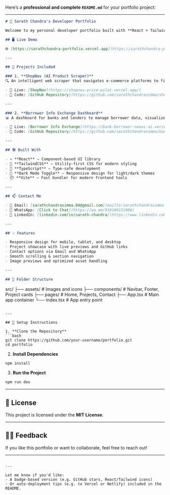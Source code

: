 Here’s a **professional and complete `README.md`** for your portfolio project:

---

```md
# 🚀 Sarath Chandra's Developer Portfolio

Welcome to my personal developer portfolio built with **React + TailwindCSS + TypeScript**! This project showcases some of the web applications I’ve developed, including **AI-powered dashboards**, **web scrapers**, and more.

## 🖥️ Live Demo

🌐 [https://sarathchandra-portfolio.vercel.app](https://sarathchandra-portfolio.vercel.app)

---

## 📸 Projects Included

### 1. **ShopNav (AI Product Scraper)**
🔍 An intelligent web scraper that navigates e-commerce platforms to find and compare products based on user input.

- 🔗 Live: [ShopNav](https://shopnav-price-pilot.vercel.app/)
- 📂 Code: [GitHub Repository](https://github.com/sarathchandrasimma/shopnav-price-pilot.git)

---

### 2. **Borrower Info Exchange Dashboard**
📊 A dashboard for banks and lenders to manage borrower data, visualize loan trends, and assess risk using AI.

- 🔗 Live: [Borrower Info Exchange](https://bank-borrower-nexus-ai.vercel.app/)
- 📂 Code: [GitHub Repository](https://github.com/sarathchandrasimma/bank-borrower-nexus-ai.git)

---

## 🛠️ Built With

- ⚛️ **React** – Component-based UI library
- 🎨 **TailwindCSS** – Utility-first CSS for modern styling
- 🧠 **TypeScript** – Type-safe development
- 🌙 **Dark Mode Toggle** – Responsive design for light/dark themes
- 📦 **Vite** – Fast bundler for modern frontend tools

---

## 📫 Contact Me

- 📧 Email: [sarathchandrasimma.04@gmail.com](mailto:sarathchandrasimma.04@gmail.com)
- 💬 WhatsApp: [Click to Chat](https://wa.me/919100151006)
- 🔗 LinkedIn: [linkedin.com/in/sarath-chandra](https://www.linkedin.com/in/sarath-chandra)

---

## 💡 Features

- Responsive design for mobile, tablet, and desktop
- Project showcase with live previews and GitHub links
- Contact options via Email and WhatsApp
- Smooth scrolling & section navigation
- Image previews and optimized asset handling

---

## 📁 Folder Structure

```

src/
├── assets/                # Images and icons
├── components/            # Navbar, Footer, Project cards
├── pages/                 # Home, Projects, Contact
├── App.tsx                # Main app container
└── index.tsx              # App entry point

````

---

## 🧪 Setup Instructions

1. **Clone the Repository**
```bash
git clone https://github.com/your-username/portfolio.git
cd portfolio
````

2. **Install Dependencies**

```bash
npm install
```

3. **Run the Project**

```bash
npm run dev
```

---

## 📄 License

This project is licensed under the **MIT License**.

---

## 🙋‍♂️ Feedback

If you like this portfolio or want to collaborate, feel free to reach out!

---

```

---

Let me know if you'd like:
- A badge-based version (e.g. GitHub stars, React/Tailwind icons)
- Or auto-deployment tips (e.g. to Vercel or Netlify) included in the README.
```
